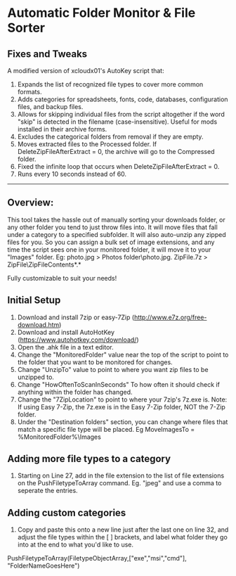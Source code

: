 # Automatic Folder Monitor & File Sorter

## Fixes and Tweaks
A modified version of xcloudx01's AutoKey script that:
  1. Expands the list of recognized file types to cover more common formats.
  2. Adds categories for spreadsheets, fonts, code, databases, configuration files, and backup files.
  3. Allows for skipping individual files from the script altogether if the word "skip" is detected in the filename (case-insensitive). Useful for mods installed in their archive forms.
  4. Excludes the categorical folders from removal if they are empty.
  5. Moves extracted files to the Processed folder. If DeleteZipFileAfterExtract = 0, the archive will go to the Compressed folder.
  6. Fixed the infinite loop that occurs when DeleteZipFileAfterExtract = 0.
  7. Runs every 10 seconds instead of 60.


------------------

## Overview:

This tool takes the hassle out of manually sorting your downloads folder, or any other folder you tend to just throw files into.
It will move files that fall under a category to a specified subfolder. It will also auto-unzip any zipped files for you.
So you can assign a bulk set of image extensions, and any time the script sees one in your monitored folder, it will move it to your "Images" folder.
Eg: photo.jpg > Photos folder\photo.jpg. ZipFile.7z > ZipFile\ZipFileContents*.*

Fully customizable to suit your needs!


## Initial Setup
1. Download and install 7zip or easy-7Zip (http://www.e7z.org/free-download.htm)
2. Download and install AutoHotKey (https://www.autohotkey.com/download/)
3. Open the .ahk file in a text editor.
4. Change the "MonitoredFolder" value near the top of the script to point to the folder that you want to be monitored for changes.
5. Change "UnzipTo" value to point to where you want zip files to be unzipped to.
5. Change "HowOftenToScanInSeconds" To how often it should check if anything within the folder has changed.
6. Change the "7ZipLocation" to point to where your 7zip's 7z.exe is. Note: If using Easy 7-Zip, the 7z.exe is in the Easy 7-Zip folder, NOT the 7-Zip folder.
7. Under the "Destination folders" section, you can change where files that match a specific file type will be placed. Eg MoveImagesTo = %MonitoredFolder%\Images

## Adding more file types to a category
1. Starting on Line 27, add in the file extension to the list of file extensions on the PushFiletypeToArray command. Eg. "jpeg" and use a comma to seperate the entries.

## Adding custom categories
1. Copy and paste this onto a new line just after the last one on line 32, and adjust the file types within the [ ] brackets, and label what folder they go into at the end to what you'd like to use.

PushFiletypeToArray(FiletypeObjectArray,["exe","msi","cmd"], "FolderNameGoesHere")
